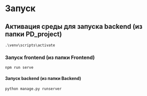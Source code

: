 # Запуск

## Активация среды для запуска backend (из папки PD_project)
```
.\venv\scripts\activate
```

### Запуск frontend (из папки Frontend)
```
npm run serve
```

#### Запуск backend (из папки Backend)
```
python manage.py runserver
```
